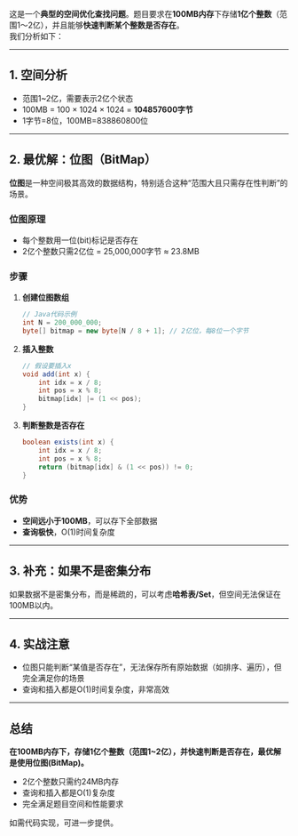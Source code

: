 这是一个**典型的空间优化查找问题**。题目要求在**100MB内存**下存储**1亿个整数**（范围1～2亿），并且能够**快速判断某个整数是否存在**。  
我们分析如下：

---

## 1. 空间分析

- 范围1~2亿，需要表示2亿个状态
- 100MB = 100 × 1024 × 1024 = **104857600字节**
- 1字节=8位，100MB=838860800位

---

## 2. 最优解：位图（BitMap）

**位图**是一种空间极其高效的数据结构，特别适合这种“范围大且只需存在性判断”的场景。

### 位图原理
- 每个整数用一位(bit)标记是否存在
- 2亿个整数只需2亿位 = 25,000,000字节 ≈ 23.8MB

### 步骤

1. **创建位图数组**

   ```java
   // Java代码示例
   int N = 200_000_000;
   byte[] bitmap = new byte[N / 8 + 1]; // 2亿位，每8位一个字节
   ```

2. **插入整数**

   ```java
   // 假设要插入x
   void add(int x) {
       int idx = x / 8;
       int pos = x % 8;
       bitmap[idx] |= (1 << pos);
   }
   ```

3. **判断整数是否存在**

   ```java
   boolean exists(int x) {
       int idx = x / 8;
       int pos = x % 8;
       return (bitmap[idx] & (1 << pos)) != 0;
   }
   ```

### 优势

- **空间远小于100MB**，可以存下全部数据
- **查询极快**，O(1)时间复杂度

---

## 3. 补充：如果不是密集分布

如果数据不是密集分布，而是稀疏的，可以考虑**哈希表/Set**，但空间无法保证在100MB以内。

---

## 4. 实战注意

- 位图只能判断“某值是否存在”，无法保存所有原始数据（如排序、遍历），但完全满足你的场景
- 查询和插入都是O(1)时间复杂度，非常高效

---

## 总结

**在100MB内存下，存储1亿个整数（范围1~2亿），并快速判断是否存在，最优解是使用位图(BitMap)。**

- 2亿个整数只需约24MB内存
- 查询和插入都是O(1)复杂度
- 完全满足题目空间和性能要求

如需代码实现，可进一步提供。